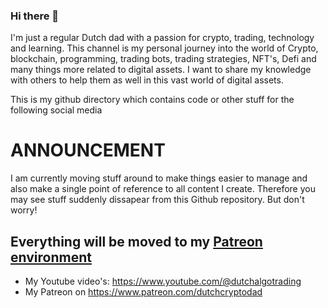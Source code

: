 ### Hi there 👋

I'm just a regular Dutch dad with a passion for crypto, trading, technology and learning. This channel is my personal journey into the world of Crypto, blockchain, programming, trading bots, trading strategies, NFT's, Defi and many things more related to digital assets. I want to share my knowledge with others to help them as well in this vast world of digital assets. 

This is my github directory which contains code or other stuff for the following social media

# ANNOUNCEMENT
I am currently moving stuff around to make things easier to manage and also make a single point of reference to all content I create.
Therefore you may see stuff suddenly dissapear from this Github repository. But don't worry!

## Everything will be moved to my [Patreon environment](https://www.patreon.com/dutchalgotrading)


- My Youtube video's: https://www.youtube.com/@dutchalgotrading
- My Patreon on https://www.patreon.com/dutchcryptodad

